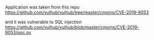 Application was taken from this repo https://github.com/vulhub/vulhub/tree/master/cmsms/CVE-2019-9053

and it was vulnerable to SQL injection https://github.com/vulhub/vulhub/blob/master/cmsms/CVE-2019-9053/poc.py
